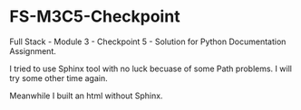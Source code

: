 # FS-M3C5-Checkpoint
Full Stack - Module 3 - Checkpoint 5 - Solution for Python Documentation Assignment.

I tried to use Sphinx tool with no luck becuase of some Path problems. I will try some other time again. 

Meanwhile I built an html without Sphinx.
